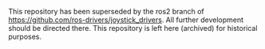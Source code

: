 This repository has been superseded by the ros2 branch of https://github.com/ros-drivers/joystick_drivers.  All further development should be directed there.  This repository is left here (archived) for historical purposes.
